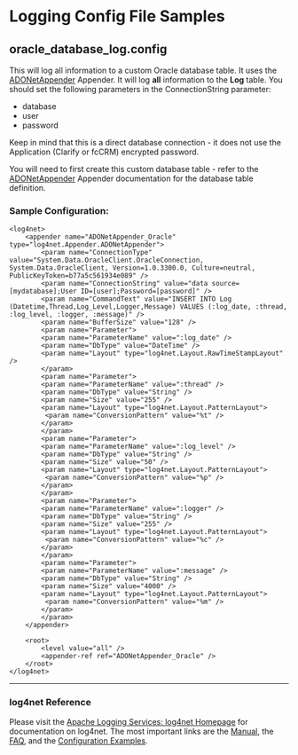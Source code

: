 # Logging Config File Samples

## oracle_database_log.config

This will log all information to a custom Oracle database table. It uses the [ADONetAppender](http://logging.apache.org/log4net/release/sdk/html/T_log4net_Appender_AdoNetAppender.htm) Appender. It will log **all** information to the **Log** table. You should set the following parameters in the ConnectionString parameter:

* database
* user
* password

Keep in mind that this is a direct database connection - it does not use the Application (Clarify or fcCRM) encrypted password. 

You will need to first create this custom database table - refer to the [ADONetAppender](http://logging.apache.org/log4net/release/sdk/html/T_log4net_Appender_AdoNetAppender.htm) Appender documentation for the database table definition.

### Sample Configuration:  
```
<log4net>
	<appender name="ADONetAppender_Oracle" type="log4net.Appender.ADONetAppender">
		<param name="ConnectionType" value="System.Data.OracleClient.OracleConnection, System.Data.OracleClient, Version=1.0.3300.0, Culture=neutral, PublicKeyToken=b77a5c561934e089" />
		<param name="ConnectionString" value="data source=[mydatabase];User ID=[user];Password=[password]" />
		<param name="CommandText" value="INSERT INTO Log (Datetime,Thread,Log_Level,Logger,Message) VALUES (:log_date, :thread, :log_level, :logger, :message)" />
		<param name="BufferSize" value="128" />
		<param name="Parameter">
		<param name="ParameterName" value=":log_date" />
		<param name="DbType" value="DateTime" />
		<param name="Layout" type="log4net.Layout.RawTimeStampLayout" />
		</param>
		<param name="Parameter">
		<param name="ParameterName" value=":thread" />
		<param name="DbType" value="String" />
		<param name="Size" value="255" />
		<param name="Layout" type="log4net.Layout.PatternLayout">
		 <param name="ConversionPattern" value="%t" />
		</param>
		</param>
		<param name="Parameter">
		<param name="ParameterName" value=":log_level" />
		<param name="DbType" value="String" />
		<param name="Size" value="50" />
		<param name="Layout" type="log4net.Layout.PatternLayout">
		 <param name="ConversionPattern" value="%p" />
		</param>
		</param>
		<param name="Parameter">
		<param name="ParameterName" value=":logger" />
		<param name="DbType" value="String" />
		<param name="Size" value="255" />
		<param name="Layout" type="log4net.Layout.PatternLayout">
		 <param name="ConversionPattern" value="%c" />
		</param>
		</param>
		<param name="Parameter">
		<param name="ParameterName" value=":message" />
		<param name="DbType" value="String" />
		<param name="Size" value="4000" />
		<param name="Layout" type="log4net.Layout.PatternLayout">
		 <param name="ConversionPattern" value="%m" />
		</param>
		</param>
	</appender>

	<root>
		<level value="all" />			
		<appender-ref ref="ADONetAppender_Oracle" />
	</root>
</log4net>
```

---

### log4net Reference

Please visit the [Apache Logging Services: log4net Homepage](http://logging.apache.org/log4net/index.html) for documentation on log4net. The most important links are the [Manual](http://logging.apache.org/log4net/release/manual/introduction.html), the [FAQ](http://logging.apache.org/log4net/release/faq.html), and the [Configuration Examples](http://logging.apache.org/log4net/release/config-examples.html).
